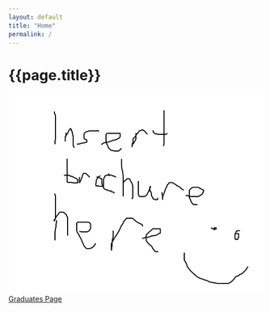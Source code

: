 ```yaml
---
layout: default
title: "Home"
permalink: /
---
```


<div class="container mt-4">
	<h1 class="mb-3">{{page.title}}</h1>
	<img class="w-100 mb-3" src="/assets/images/brochure.png">
	<a href="/graduates" id="btn-graduates" class="btn ala-font px-3 py-2 w-100">Graduates Page</a>
</div>